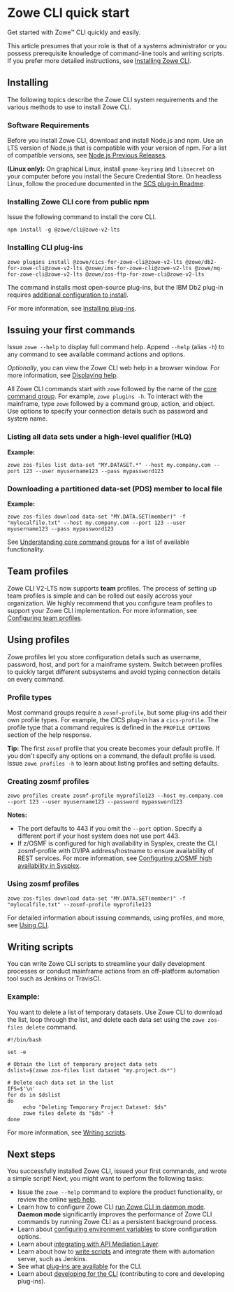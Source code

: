 # Zowe CLI quick start

Get started with Zowe&trade; CLI quickly and easily.

This article presumes that your role is that of a systems administrator or you possess prerequisite knowledge of command-line tools and writing scripts. If you prefer more detailed instructions, see [Installing Zowe CLI](../user-guide/cli-installcli.md).

## Installing

The following topics describe the Zowe CLI system requirements and the various methods to use to install Zowe CLI.

### Software Requirements

Before you install Zowe CLI, download and install Node.js and npm. Use an LTS version of Node.js that is compatible with your version of npm. For a list of compatible versions, see [Node.js Previous Releases](https://nodejs.org/en/download/releases/).

**(Linux only):** On graphical Linux, install `gnome-keyring` and `libsecret` on your computer before you install the Secure Credential Store. On headless Linux, follow the procedure documented in the [SCS plug-in Readme](https://github.com/zowe/zowe-cli-scs-plugin/blob/master/README.md#software-requirements).

### Installing Zowe CLI core from public npm

Issue the following command to install the core CLI.

```
npm install -g @zowe/cli@zowe-v2-lts
```

### Installing CLI plug-ins

```
zowe plugins install @zowe/cics-for-zowe-cli@zowe-v2-lts @zowe/db2-for-zowe-cli@zowe-v2-lts @zowe/ims-for-zowe-cli@zowe-v2-lts @zowe/mq-for-zowe-cli@zowe-v2-lts @zowe/zos-ftp-for-zowe-cli@zowe-v2-lts
```

The command installs most open-source plug-ins, but the IBM Db2 plug-in requires [additional configuration to install](../user-guide/cli-db2plugin.md#installing).

For more information, see [Installing plug-ins](../user-guide/cli-installplugins.md).

## Issuing your first commands

Issue `zowe --help` to display full command help. Append `--help` (alias `-h`) to any command to see available command actions and options.

*Optionally*, you can view the Zowe CLI web help in a browser window. For more information, see [Displaying help](../user-guide/cli-using-displaying-help.md). 

All Zowe CLI commands start with `zowe` followed by the name of the [core command group](../user-guide/cli-using-understanding-core-command-groups.md). For example, `zowe plugins -h`. To interact with the mainframe, type `zowe` followed by a command group, action, and object. Use options to specify your connection details such as password and system name.

### Listing all data sets under a high-level qualifier (HLQ)

**Example:**

```
zowe zos-files list data-set "MY.DATASET.*" --host my.company.com --port 123 --user myusername123 --pass mypassword123
```

### Downloading a partitioned data-set (PDS) member to local file

**Example:**

```
zowe zos-files download data-set "MY.DATA.SET(member)" -f "mylocalfile.txt" --host my.company.com --port 123 --user myusername123 --pass mypassword123
```

See [Understanding core command groups](../user-guide/cli-using-understanding-core-command-groups.md) for a list of available functionality.

## Team profiles

Zowe CLI V2-LTS now supports **team** profiles. The process of setting up team profiles is simple and can be rolled out easily accross your organization. We highly recommend that you configure team profiles to support your Zowe CLI implementation. For more information, see [Configuring team profiles](../user-guide/cli-using-using-team-profiles.md).
## Using profiles

Zowe profiles let you store configuration details such as username, password, host, and port for a mainframe system. Switch between profiles to quickly target different subsystems and avoid typing connection details on every command.

### Profile types

Most command groups require a `zosmf-profile`, but some plug-ins add their own profile types. For example, the CICS plug-in has a `cics-profile`. The profile type that a command requires is defined in the `PROFILE OPTIONS` section of the help response.

**Tip:** The first `zosmf` profile that you create becomes your default profile. If you don't specify any options on a command, the default profile is used. Issue `zowe profiles -h` to learn about listing profiles and setting defaults.

### Creating zosmf profiles

```
zowe profiles create zosmf-profile myprofile123 --host my.company.com --port 123 --user myusername123 --password mypassword123
```

**Notes:** 

- The port defaults to 443 if you omit the `--port` option. Specify a different port if your host system does not use port 443.
- If z/OSMF is configured for high availability in Sysplex, create the CLI zosmf-profile with DVIPA address/hostname to ensure availability of REST services. For more information, see [Configuring z/OSMF high availability in Sysplex](../user-guide/systemrequirements-zosmf-ha.md).

### Using zosmf profiles

```
zowe zos-files download data-set "MY.DATA.SET(member)" -f "mylocalfile.txt" --zosmf-profile myprofile123
```

For detailed information about issuing commands, using profiles, and more, see [Using CLI](../user-guide/cli-using-usingcli.md).

## Writing scripts

You can write Zowe CLI scripts to streamline your daily development processes or conduct mainframe actions from an off-platform automation tool such as Jenkins or TravisCI.

### Example:

You want to delete a list of temporary datasets. Use Zowe CLI to download the list, loop through the list, and delete each data set using the `zowe zos-files delete` command.

```
#!/bin/bash

set -e

# Obtain the list of temporary project data sets
dslist=$(zowe zos-files list dataset "my.project.ds*")

# Delete each data set in the list
IFS=$'\n'
for ds in $dslist
do
     echo "Deleting Temporary Project Dataset: $ds"
     zowe files delete ds "$ds" -f
done
```

For more information, see [Writing scripts](../user-guide/cli-using-completing-advanced-tasks.md#writing-scripts).

## Next steps

You successfully installed Zowe CLI, issued your first commands, and wrote a simple script! Next, you might want to perform the following tasks:

- Issue the `zowe --help` command to explore the product functionality, or review the online [web help](../user-guide/cli-using-displaying-help.md).
- Learn how to configure Zowe CLI [run Zowe CLI in daemon mode](../user-guide/cli-using-using-daemon-mode.md). **Daemon mode** significantly improves the performance of Zowe CLI commands by running Zowe CLI as a persistent background process.
- Learn about [configuring environment variables](../user-guide/cli-configuringcli-ev.md) to store configuration options.
- Learn about [integrating with API Mediation Layer](../user-guide/cli-using-integrating-apiml.md).
- Learn about how to [write scripts](../user-guide/cli-using-completing-advanced-tasks.md#writing-scripts) and integrate them with automation server, such as Jenkins.
- See what [plug-ins are available](../user-guide/cli-extending.md) for the CLI.
- Learn about [developing for the CLI](../extend/extend-cli/cli-devTutorials.md) (contributing to core and developing plug-ins).
